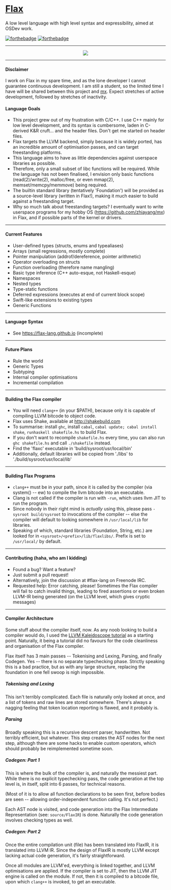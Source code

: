 # [Flax](https://flax-lang.github.io)

A low level language with high level syntax and expressibility, aimed at OSDev work.


[![forthebadge](http://forthebadge.com/images/badges/powered-by-electricity.svg)](http://forthebadge.com)
[![forthebadge](http://forthebadge.com/images/badges/fuck-it-ship-it.svg)](http://forthebadge.com)


-----------------------------------------------


<p align="center">
  <img src="https://raw.githubusercontent.com/flax-lang/flax/develop/build/d20.gif" />
</p>



-----------------------------------------------

#### Disclaimer ####
I work on Flax in my spare time, and as the lone developer I cannot guarantee continuous development. I am still a student, so the limited time I have will be shared between this project and [mx](github.com/zhiayang/mx). Expect stretches of active development, followed by stretches of inactivity.


#### Language Goals ####

- This project grew out of my frustration with C/C++. I use C++ mainly for low level development, and its syntax is cumbersome, laden in C-derived K&R cruft... and the header files. Don't get me started on header files.
- Flax targets the LLVM backend, simply because it is widely ported, has an incredible amount of optimisation passes, and can target freestanding platforms.
- This language aims to have as little dependencies against userspace libraries as possible.
- Therefore, only a small subset of libc functions will be required. While the language has not been finalised, I envision only basic functions (read(2)/write(2), malloc/free, or even mmap(2), memset/memcpy/memmove) being required.
- The builtin standard library (tentatively 'Foundation') will be provided as a source-level library (written in Flax!), making it much easier to build against a freestanding target.
- Why so much talk about freestanding targets? I eventually want to write userspace programs for my hobby OS (https://github.com/zhiayang/mx) in Flax, and if possible parts of the kernel or drivers.


-----------------------------------------------


#### Current Features ####

- User-defined types (structs, enums and typealiases)
- Arrays (small regressions, mostly complete)
- Pointer manipulation (addrof/dereference, pointer arithmetic)
- Operator overloading on structs
- Function overloading (therefore name mangling)
- Basic type inference (C++ auto-esque, not Haskell-esque)
- Namespaces
- Nested types
- Type-static functions
- Deferred expressions (executes at end of current block scope)
- Swift-like extensions to existing types
- Generic Functions


-----------------------------------------------


#### Language Syntax ####
- See https://flax-lang.github.io (incomplete)


-----------------------------------------------


#### Future Plans ####

- Rule the world
- Generic Types
- Subtyping
- Internal compiler optimisations
- Incremental compilation


-----------------------------------------------


#### Building the Flax compiler ####

- You will need `clang++` (in your $PATH), because only it is capable of compiling LLVM bitcode to object code.
- Flax uses Shake, available at http://shakebuild.com
- To summarise: install `ghc`, install `cabal`, `cabal update; cabal install shake`, `runhaskell shakefile.hs` to build Flax.
- If you don't want to recompile `shakefile.hs` every time, you can also run `ghc shakefile.hs` and call `./shakefile` instead.
- Find the 'flaxc' executable in 'build/sysroot/usr/local/bin'
- Additionally, default libraries will be copied from './libs' to './build/sysroot/usr/local/lib'


-----------------------------------------------


#### Building Flax Programs ####

- `clang++` must be in your path, since it is called by the compiler (via system() -- ew) to compile the llvm bitcode into an executable.
- Clang is not called if the compiler is run with `-run`, which uses llvm JIT to run the program.
- Since nobody in their right mind is *actually* using this, please pass `-sysroot build/sysroot` to invocations of the compiler -- else the compiler will default to looking somewhere in `/usr/local/lib` for libraries.
- Speaking of which, standard libraries (Foundation, String, etc.) are looked for in `<sysroot>/<prefix>/lib/flaxlibs/`. Prefix is set to `/usr/local/` by default.


-----------------------------------------------


#### Contributing (haha, who am I kidding) ####

- Found a bug? Want a feature?
- Just submit a pull request!
- Alternatively, join the discussion at #flax-lang on Freenode IRC.
- Requested help: Error catching, please! Sometimes the Flax compiler will fail to catch invalid things, leading to fired assertions or even broken LLVM-IR being generated (on the LLVM level, which gives cryptic messages)


-----------------------------------------------


#### Compiler Architecture ####

Some stuff about the compiler itself, now. As any noob looking to build a compiler would do, I used the [LLVM Kaleidoscope tutorial](http://llvm.org/docs/tutorial/) as a starting point. Naturally, it being a tutorial did no favours for the code cleanliness and organisation of the Flax compiler.

Flax itself has 3 main passes -- Tokenising and Lexing, Parsing, and finally Codegen. Yes -- there is no separate typechecking phase. Strictly speaking this is a bad practice, but as with any large structure, replacing the foundation in one fell swoop is nigh impossible.


##### Tokenising and Lexing #####

This isn't terribly complicated. Each file is naturally only looked at once, and a list of tokens and raw lines are stored somewhere. There's always a nagging feeling that token location reporting is flawed, and it probably is.



##### Parsing #####

Broadly speaking this is a recursive descent parser, handwritten. Not terribly efficient, but whatever. This step creates the AST nodes for the next step, although there are some hacks to enable custom operators, which should probably be reimplemented sometime soon.



##### Codegen: Part 1 #####

This is where the bulk of the compiler is, and naturally the messiest part. While there is no explicit typechecking pass, the code generation at the top level is, in itself, split into 6 passes, for technical reasons.

(Most of it is to allow all function declarations to be seen first, before bodies are seen -- allowing order-independent function calling. It's not perfect.)

Each AST node is visited, and code generation into the Flax Intermediate Representation (see: `source/FlaxIR`) is done. Naturally the code generation involves checking types as well.



##### Codegen: Part 2 #####

Once the entire compilation unit (file) has been translated into FlaxIR, it is translated into LLVM IR. Since the design of FlaxIR is mostly LLVM except lacking actual code generation, it's fairly straightforward.

Once all modules are LLVM'ed, everything is linked together, and LLVM optimisations are applied. If the compiler is set to JIT, then the LLVM JIT engine is called on the module. If not, then it is compiled to a bitcode file, upon which `clang++` is invoked, to get an executable.














